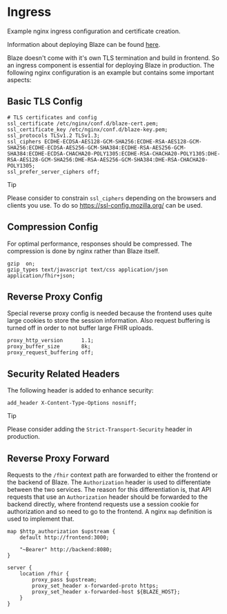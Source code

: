 # Ingress

Example nginx ingress configuration and certificate creation.

Information about deploying Blaze can be found [here](../../docs/deployment/README.md). 

Blaze doesn't come with it's own TLS termination and build in frontend. So an ingress component is essential for deploying Blaze in production. The following nginx configuration is an example but contains some important aspects:

## Basic TLS Config

```text
# TLS certificates and config
ssl_certificate /etc/nginx/conf.d/blaze-cert.pem;
ssl_certificate_key /etc/nginx/conf.d/blaze-key.pem;
ssl_protocols TLSv1.2 TLSv1.3;
ssl_ciphers ECDHE-ECDSA-AES128-GCM-SHA256:ECDHE-RSA-AES128-GCM-SHA256:ECDHE-ECDSA-AES256-GCM-SHA384:ECDHE-RSA-AES256-GCM-SHA384:ECDHE-ECDSA-CHACHA20-POLY1305:ECDHE-RSA-CHACHA20-POLY1305:DHE-RSA-AES128-GCM-SHA256:DHE-RSA-AES256-GCM-SHA384:DHE-RSA-CHACHA20-POLY1305;
ssl_prefer_server_ciphers off;
```

> [!TIP]
> Please consider to constrain `ssl_ciphers` depending on the browsers and clients you use. To do so https://ssl-config.mozilla.org/ can be used.

## Compression Config

For optimal performance, responses should be compressed. The compression is done by nginx rather than Blaze itself.

```text
gzip  on;
gzip_types text/javascript text/css application/json application/fhir+json;
```

## Reverse Proxy Config

Special reverse proxy config is needed because the frontend uses quite large cookies to store the session information. Also request buffering is turned off in order to not buffer large FHIR uploads.

```text
proxy_http_version      1.1;
proxy_buffer_size       8k;
proxy_request_buffering off;
```

## Security Related Headers

The following header is added to enhance security: 

```text
add_header X-Content-Type-Options nosniff;
```

> [!TIP]
> Please consider adding the `Strict-Transport-Security` header in production.

## Reverse Proxy Forward

Requests to the `/fhir` context path are forwarded to either the frontend or the backend of Blaze. The `Authorization` header is used to differentiate between the two services. The reason for this differentiation is, that API requests that use an `Authorization` header should be forwarded to the backend directly, where frontend requests use a session cookie for authorization and so need to go to the frontend. A nginx `map` definition is used to implement that. 

```text
map $http_authorization $upstream {
    default http://frontend:3000;

    "~Bearer" http://backend:8080;
}

server {
    location /fhir {
        proxy_pass $upstream;
        proxy_set_header x-forwarded-proto https;
        proxy_set_header x-forwarded-host ${BLAZE_HOST};
    }
}
```
